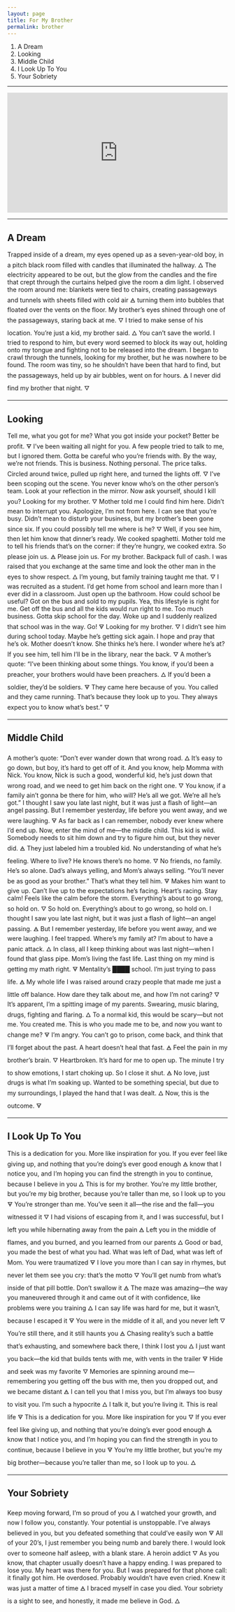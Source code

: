 ```yaml
---
layout: page
title: For My Brother
permalink: brother
---
```


1. A Dream
2. Looking
3. Middle Child
4. I Look Up To You
5. Your Sobriety

----

<iframe style="border: 0; width: 100%; height: 274px;" src="https://bandcamp.com/EmbeddedPlayer/album=1465786599/size=large/bgcol=ffffff/linkcol=63b2cc/artwork=small/transparent=true/" seamless><a href="https://nashp.bandcamp.com/album/for-my-brother">For My Brother by Nash Pitre</a></iframe>

----

## A Dream

Trapped inside of a dream, my eyes opened up as a seven-year-old boy, in a pitch black room filled with candles that illuminated the hallway. 🜂 The electricity appeared to be out, but the glow from the candles and the fire that crept through the curtains helped give the room a dim light. I observed the room around me: blankets were tied to chairs, creating passageways and tunnels with sheets filled with cold air 🜁 turning them into bubbles that floated over the vents on the floor. My brother’s eyes shined through one of the passageways, staring back at me. 🜄 I tried to make sense of his location. You’re just a kid, my brother said. 🜂 You can’t save the world. I tried to respond to him, but every word seemed to block its way out, holding onto my tongue and fighting not to be released into the dream. I began to crawl through the tunnels, looking for my brother, but he was nowhere to be found. The room was tiny, so he shouldn’t have been that hard to find, but the passageways, held up by air bubbles, went on for hours. 🜁 I never did find my brother that night. 🜄

----

## Looking

Tell me, what you got for me? What you got inside your pocket? Better be profit. 🜃 I’ve been waiting all night for you. A few people tried to talk to me, but I ignored them. Gotta be careful who you’re friends with. By the way, we’re not friends. This is business. Nothing personal. The price talks. Circled around twice, pulled up right here, and turned the lights off. 🜄 I’ve been scoping out the scene. You never know who’s on the other person’s team. Look at your reflection in the mirror. Now ask yourself, should I kill you? Looking for my brother. 🜄 Mother told me I could find him here. Didn’t mean to interrupt you. Apologize, I’m not from here. I can see that you’re busy. Didn’t mean to disturb your business, but my brother’s been gone since six. If you could possibly tell me where is he? 🜄 Well, if you see him, then let him know that dinner’s ready. We cooked spaghetti. Mother told me to tell his friends that’s on the corner: if they’re hungry, we cooked extra. So please join us. 🜁 Please join us. For my brother. Backpack full of cash. I was raised that you exchange at the same time and look the other man in the eyes to show respect. 🜂 I’m young, but family training taught me that. 🜄 I was recruited as a student. I’d get home from school and learn more than I ever did in a classroom. Just open up the bathroom. How could school be useful? Got on the bus and sold to my pupils. Yea, this lifestyle is right for me. Get off the bus and all the kids would run right to me. Too much business. Gotta skip school for the day. Woke up and I suddenly realized that school was in the way. Go! 🜃 Looking for my brother. 🜄 I didn’t see him during school today. Maybe he’s getting sick again. I hope and pray that he’s ok. Mother doesn’t know. She thinks he’s here. I wonder where he’s at? If you see him, tell him I’ll be in the library, near the back. 🜄 A mother’s quote: “I’ve been thinking about some things. You know, if you’d been a preacher, your brothers would have been preachers. 🜂 If you’d been a soldier, they’d be soldiers. 🜃 They came here because of you. You called and they came running. That’s because they look up to you. They always expect you to know what’s best.” 🜄

----

## Middle Child

A mother’s quote: “Don’t ever wander down that wrong road. 🜂 It’s easy to go down, but boy, it’s hard to get off of it. And you know, help Momma with Nick. You know, Nick is such a good, wonderful kid, he’s just down that wrong road, and we need to get him back on the right one. 🜄 You know, if a family ain’t gonna be there for him, who will? He’s all we got. We’re all he’s got.” I thought I saw you late last night, but it was just a flash of light—an angel passing. But I remember yesterday, life before you went away, and we were laughing. 🜃 As far back as I can remember, nobody ever knew where I’d end up. Now, enter the mind of me—the middle child. This kid is wild. Somebody needs to sit him down and try to figure him out, but they never did. 🜁 They just labeled him a troubled kid. No understanding of what he’s feeling. Where to live? He knows there’s no home. 🜄 No friends, no family. He’s so alone. Dad’s always yelling, and Mom’s always selling. “You’ll never be as good as your brother.” That’s what they tell him. 🜃 Makes him want to give up. Can’t live up to the expectations he’s facing. Heart’s racing. Stay calm! Feels like the calm before the storm. Everything’s about to go wrong, so hold on. 🜄 So hold on. Everything’s about to go wrong, so hold on. I thought I saw you late last night, but it was just a flash of light—an angel passing. 🜁 But I remember yesterday, life before you went away, and we were laughing. I feel trapped. Where’s my family at? I’m about to have a panic attack. 🜂 In class, all I keep thinking about was last night—when I found that glass pipe. Mom’s living the fast life. Last thing on my mind is getting my math right. 🜃 Mentality’s ████ school. I’m just trying to pass life. 🜁 My whole life I was raised around crazy people that made me just a little off balance. How dare they talk about me, and how I’m not caring? 🜄 It’s apparent, I’m a spitting image of my parents. Swearing, music blaring, drugs, fighting and flaring. 🜂 To a normal kid, this would be scary—but not me. You created me. This is who you made me to be, and now you want to change me? 🜃 I’m angry. You can’t go to prison, come back, and think that I’ll forget about the past. A heart doesn’t heal that fast. 🜁 Feel the pain in my brother’s brain. 🜄 Heartbroken. It’s hard for me to open up. The minute I try to show emotions, I start choking up. So I close it shut. 🜁 No love, just drugs is what I’m soaking up. Wanted to be something special, but due to my surroundings, I played the hand that I was dealt. 🜂 Now, this is the outcome. 🜃

----

## I Look Up To You

This is a dedication for you. More like inspiration for you. If you ever feel like giving up, and nothing that you’re doing’s ever good enough 🜁 know that I notice you, and I’m hoping you can find the strength in you to continue, because I believe in you 🜂 This is for my brother. You’re my little brother, but you’re my big brother, because you’re taller than me, so I look up to you 🜃 You’re stronger than me. You’ve seen it all—the rise and the fall—you witnessed it 🜄 I had visions of escaping from it, and I was successful, but I left you while hibernating away from the pain 🜁 Left you in the middle of flames, and you burned, and you learned from our parents 🜂 Good or bad, you made the best of what you had. What was left of Dad, what was left of Mom. You were traumatized 🜃 I love you more than I can say in rhymes, but never let them see you cry: that’s the motto 🜄 You’ll get numb from what’s inside of that pill bottle. Don’t swallow it 🜁 The maze was amazing—the way you maneuvered through it and came out of it with confidence, like problems were you training 🜂 I can say life was hard for me, but it wasn’t, because I escaped it 🜃 You were in the middle of it all, and you never left 🜄 You’re still there, and it still haunts you 🜁 Chasing reality’s such a battle that’s exhausting, and somewhere back there, I think I lost you 🜂 I just want you back—the kid that builds tents with me, with vents in the trailer 🜃 Hide and seek was my favorite 🜄 Memories are spinning around me—remembering you getting off the bus with me, then you dropped out, and we became distant 🜁 I can tell you that I miss you, but I’m always too busy to visit you. I’m such a hypocrite 🜂 I talk it, but you’re living it. This is real life 🜃 This is a dedication for you. More like inspiration for you 🜄 If you ever feel like giving up, and nothing that you’re doing’s ever good enough 🜁 know that I notice you, and I’m hoping you can find the strength in you to continue, because I believe in you 🜃 You’re my little brother, but you’re my big brother—because you’re taller than me, so I look up to you. 🜂

----

## Your Sobriety

Keep moving forward, I’m so proud of you 🜁 I watched your growth, and now I follow you, constantly. Your potential is unstoppable. I’ve always believed in you, but you defeated something that could’ve easily won 🜃 All of your 20’s, I just remember you being numb and barely there. I would look over to someone half asleep, with a blank stare. A heroin addict 🜄 As you know, that chapter usually doesn’t have a happy ending. I was prepared to lose you. My heart was there for you. But I was prepared for that phone call: it finally got him. He overdosed. Probably wouldn’t have even cried. Knew it was just a matter of time 🜁 I braced myself in case you died. Your sobriety is a sight to see, and honestly, it made me believe in God. 🜂

